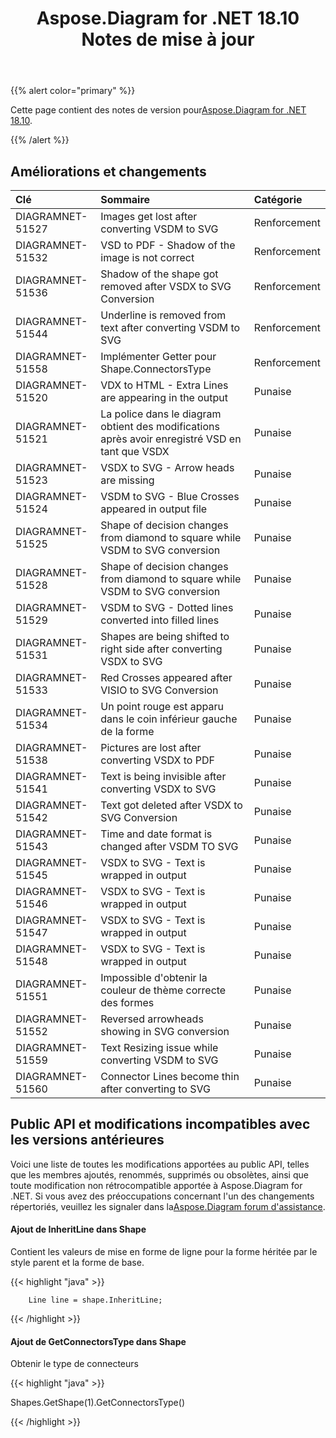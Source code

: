 ﻿---
title: Aspose.Diagram for .NET 18.10 Notes de mise à jour
type: docs
weight: 30
url: /fr/net/aspose-diagram-for-net-18-10-release-notes/
---
{{% alert color="primary" %}} 

 Cette page contient des notes de version pour[Aspose.Diagram for .NET 18.10](https://www.nuget.org/packages/Aspose.Diagram/18.10.0).

{{% /alert %}} 
## **Améliorations et changements**

|**Clé**|**Sommaire**|**Catégorie**|
|:- |:- |:- |
|DIAGRAMNET-51527|Images get lost after converting VSDM to SVG|Renforcement|
|DIAGRAMNET-51532|VSD to PDF - Shadow of the image is not correct|Renforcement|
|DIAGRAMNET-51536|Shadow of the shape got removed after VSDX to SVG Conversion|Renforcement|
|DIAGRAMNET-51544|Underline is removed from text after converting VSDM to SVG|Renforcement|
|DIAGRAMNET-51558|Implémenter Getter pour Shape.ConnectorsType|Renforcement|
|DIAGRAMNET-51520|VDX to HTML - Extra Lines are appearing in the output|Punaise|
|DIAGRAMNET-51521|La police dans le diagram obtient des modifications après avoir enregistré VSD en tant que VSDX|Punaise|
|DIAGRAMNET-51523|VSDX to SVG - Arrow heads are missing|Punaise|
|DIAGRAMNET-51524|VSDM to SVG - Blue Crosses appeared in output file|Punaise|
|DIAGRAMNET-51525|Shape of decision changes from diamond to square while VSDM to SVG conversion|Punaise|
|DIAGRAMNET-51528|Shape of decision changes from diamond to square while VSDM to SVG conversion|Punaise|
|DIAGRAMNET-51529|VSDM to SVG - Dotted lines converted into filled lines|Punaise|
|DIAGRAMNET-51531|Shapes are being shifted to right side after converting VSDX to SVG|Punaise|
|DIAGRAMNET-51533|Red Crosses appeared after VISIO to SVG Conversion|Punaise|
|DIAGRAMNET-51534|Un point rouge est apparu dans le coin inférieur gauche de la forme|Punaise|
|DIAGRAMNET-51538|Pictures are lost after converting VSDX to PDF|Punaise|
|DIAGRAMNET-51541|Text is being invisible after converting VSDX to SVG|Punaise|
|DIAGRAMNET-51542|Text got deleted after VSDX to SVG Conversion|Punaise|
|DIAGRAMNET-51543|Time and date format is changed after VSDM TO SVG|Punaise|
|DIAGRAMNET-51545|VSDX to SVG - Text is wrapped in output|Punaise|
|DIAGRAMNET-51546|VSDX to SVG - Text is wrapped in output|Punaise|
|DIAGRAMNET-51547|VSDX to SVG - Text is wrapped in output|Punaise|
|DIAGRAMNET-51548|VSDX to SVG - Text is wrapped in output|Punaise|
|DIAGRAMNET-51551|Impossible d'obtenir la couleur de thème correcte des formes|Punaise|
|DIAGRAMNET-51552|Reversed arrowheads showing in SVG conversion|Punaise|
|DIAGRAMNET-51559|Text Resizing issue while converting VSDM to SVG|Punaise|
|DIAGRAMNET-51560|Connector Lines become thin after converting to SVG|Punaise|
## **Public API et modifications incompatibles avec les versions antérieures**
Voici une liste de toutes les modifications apportées au public API, telles que les membres ajoutés, renommés, supprimés ou obsolètes, ainsi que toute modification non rétrocompatible apportée à Aspose.Diagram for .NET. Si vous avez des préoccupations concernant l'un des changements répertoriés, veuillez les signaler dans la[Aspose.Diagram forum d'assistance](https://forum.aspose.com/c/diagram/17).
#### **Ajout de InheritLine dans Shape**
Contient les valeurs de mise en forme de ligne pour la forme héritée par le style parent et la forme de base.

{{< highlight "java" >}}

 		Line line = shape.InheritLine;

{{< /highlight >}}


#### **Ajout de GetConnectorsType dans Shape**
Obtenir le type de connecteurs

{{< highlight "java" >}}

 Shapes.GetShape(1).GetConnectorsType()

{{< /highlight >}}

